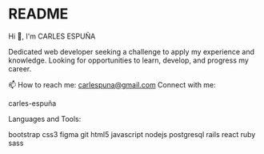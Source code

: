 # README
Hi 👋, I'm CARLES ESPUÑA

Dedicated web developer seeking a challenge to apply my experience and knowledge. Looking for opportunities to learn, develop, and progress my career.

📫 How to reach me: carlespuna@gmail.com
Connect with me:

carles-espuña

Languages and Tools:

bootstrap css3 figma git html5 javascript nodejs postgresql rails react ruby sass 
